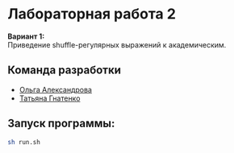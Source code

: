 # Лабораторная работа 2

**Вариант 1:**   
Приведение shuffle-регулярных выражений к академическим.

## Команда разработки
- [Ольга Александрова](https://github.com/ImKaramel)
- [Татьяна Гнатенко](https://github.com/Tanya-g99)

## Запуск программы:

``` bash
sh run.sh
```
